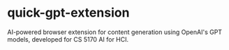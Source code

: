 # quick-gpt-extension
AI-powered browser extension for content generation using OpenAI's GPT models, developed for CS 5170 AI for HCI.
